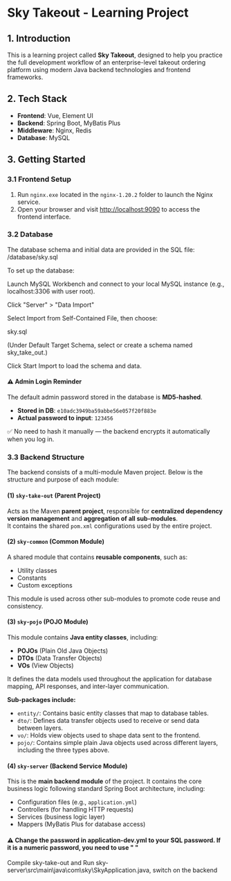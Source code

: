# Sky Takeout - Learning Project

## 1. Introduction

This is a learning project called **Sky Takeout**, designed to help you practice the full development workflow of an enterprise-level takeout ordering platform using modern Java backend technologies and frontend frameworks.

## 2. Tech Stack

- **Frontend**: Vue, Element UI  
- **Backend**: Spring Boot, MyBatis Plus  
- **Middleware**: Nginx, Redis  
- **Database**: MySQL  

## 3. Getting Started

### 3.1 Frontend Setup

1. Run `nginx.exe` located in the `nginx-1.20.2` folder to launch the Nginx service.  
2. Open your browser and visit [http://localhost:9090](http://localhost:9090) to access the frontend interface.

### 3.2 Database

The database schema and initial data are provided in the SQL file:
/database/sky.sql

To set up the database:

Launch MySQL Workbench and connect to your local MySQL instance (e.g., localhost:3306 with user root).

Click "Server" > "Data Import"

Select Import from Self-Contained File, then choose:

sky.sql

(Under Default Target Schema, select or create a schema named sky_take_out.)

Click Start Import to load the schema and data.

#### ⚠️ Admin Login Reminder

The default admin password stored in the database is **MD5-hashed**.

- **Stored in DB**: `e10adc3949ba59abbe56e057f20f883e`
- **Actual password to input**: `123456`

✅ No need to hash it manually — the backend encrypts it automatically when you log in.

### 3.3 Backend Structure

The backend consists of a multi-module Maven project. Below is the structure and purpose of each module:

#### (1) `sky-take-out` (Parent Project)

Acts as the Maven **parent project**, responsible for **centralized dependency version management** and **aggregation of all sub-modules**.  
It contains the shared `pom.xml` configurations used by the entire project.

#### (2) `sky-common` (Common Module)

A shared module that contains **reusable components**, such as:

- Utility classes  
- Constants  
- Custom exceptions  

This module is used across other sub-modules to promote code reuse and consistency.

#### (3) `sky-pojo` (POJO Module)

This module contains **Java entity classes**, including:

- **POJOs** (Plain Old Java Objects)  
- **DTOs** (Data Transfer Objects)  
- **VOs** (View Objects)  

It defines the data models used throughout the application for database mapping, API responses, and inter-layer communication.

**Sub-packages include:**

- `entity/`: Contains basic entity classes that map to database tables.  
- `dto/`: Defines data transfer objects used to receive or send data between layers.  
- `vo/`: Holds view objects used to shape data sent to the frontend.  
- `pojo/`: Contains simple plain Java objects used across different layers, including the three types above.

#### (4) `sky-server` (Backend Service Module)

This is the **main backend module** of the project. It contains the core business logic following standard Spring Boot architecture, including:

- Configuration files (e.g., `application.yml`)  
- Controllers (for handling HTTP requests)  
- Services (business logic layer)  
- Mappers (MyBatis Plus for database access)

#### ⚠️ Change the password in application-dev.yml to your SQL password. If it is a numeric password, you need to use " "


Compile sky-take-out and Run sky-server\src\main\java\com\sky\SkyApplication.java, switch on the backend